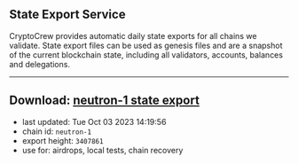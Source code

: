 ## State Export Service
CryptoCrew provides automatic daily state exports for all chains we validate. State export files can be used as genesis files and are a snapshot of the current blockchain state, including all validators, accounts, balances and delegations.

---
**Download: [neutron-1 state export](https://dl.ccvalidators.com/SERVICE/neutron/neutron-1_export_3407861.json)**
---

- last updated: Tue Oct 03 2023 14:19:56
- chain id: `neutron-1`
- export height: `3407861`
- use for: airdrops, local tests, chain recovery
